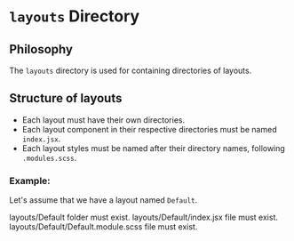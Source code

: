 # `layouts` Directory

## Philosophy

The `layouts` directory is used for containing directories of layouts.

## Structure of layouts

- Each layout must have their own directories.
- Each layout component in their respective directories must be named `index.jsx`.
- Each layout styles must be named after their directory names, following `.modules.scss`.

### Example:

Let's assume that we have a layout named `Default`.

layouts/Default folder must exist.
layouts/Default/index.jsx file must exist.
layouts/Default/Default.module.scss file must exist.